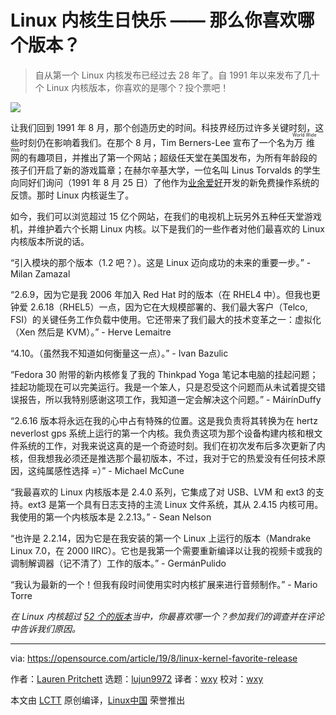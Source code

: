 [#]: collector: (lujun9972)
[#]: translator: (wxy)
[#]: reviewer: (wxy)
[#]: publisher: (wxy)
[#]: url: (https://linux.cn/article-11271-1.html)
[#]: subject: (Happy birthday to the Linux kernel: What's your favorite release?)
[#]: via: (https://opensource.com/article/19/8/linux-kernel-favorite-release)
[#]: author: (Lauren Pritchett https://opensource.com/users/lauren-pritchett)

Linux 内核生日快乐 —— 那么你喜欢哪个版本？
======

> 自从第一个 Linux 内核发布已经过去 28 年了。自 1991 年以来发布了几十个 Linux 内核版本，你喜欢的是哪个？投个票吧！

![][1]

让我们回到 1991 年 8 月，那个创造历史的时间。科技界经历过许多关键时刻，这些时刻仍在影响着我们。在那个 8 月，Tim Berners-Lee 宣布了一个名为<ruby>万维网<rt>World Wide Web</rt></ruby>的有趣项目，并推出了第一个网站；超级任天堂在美国发布，为所有年龄段的孩子们开启了新的游戏篇章；在赫尔辛基大学，一位名叫 Linus Torvalds 的学生向同好们询问（1991 年 8 月 25 日）了他作为[业余爱好][3]开发的新免费操作系统的反馈。那时 Linux 内核诞生了。

如今，我们可以浏览超过 15 亿个网站，在我们的电视机上玩另外五种任天堂游戏机，并维护着六个长期 Linux 内核。以下是我们的一些作者对他们最喜欢的 Linux 内核版本所说的话。

“引入模块的那个版本（1.2 吧？）。这是 Linux 迈向成功的未来的重要一步。” - Milan Zamazal

“2.6.9，因为它是我 2006 年加入 Red Hat 时的版本（在 RHEL4 中）。但我也更钟爱 2.6.18（RHEL5）一点，因为它在大规模部署的、我们最大客户（Telco, FSI）的关键任务工作负载中使用。它还带来了我们最大的技术变革之一：虚拟化（Xen 然后是 KVM）。” - Herve Lemaitre

“4.10。（虽然我不知道如何衡量这一点）。” - Ivan Bazulic

“Fedora 30 附带的新内核修复了我的 Thinkpad Yoga 笔记本电脑的挂起问题；挂起功能现在可以完美运行。我是一个笨人，只是忍受这个问题而从未试着提交错误报告，所以我特别感谢这项工作，我知道一定会解决这个问题。” - MáirínDuffy

“2.6.16 版本将永远在我的心中占有特殊的位置。这是我负责将其转换为在 hertz neverlost gps 系统上运行的第一个内核。我负责这项为那个设备构建内核和根文件系统的工作，对我来说这真的是一个奇迹时刻。我们在初次发布后多次更新了内核，但我想我必须还是推选那个最初版本，不过，我对于它的热爱没有任何技术原因，这纯属感性选择 =）” - Michael McCune

“我最喜欢的 Linux 内核版本是 2.4.0 系列，它集成了对 USB、LVM 和 ext3 的支持。ext3 是第一个具有日志支持的主流 Linux 文件系统，其从 2.4.15 内核可用。我使用的第一个内核版本是 2.2.13。” - Sean Nelson

“也许是 2.2.14，因为它是在我安装的第一个 Linux 上运行的版本（Mandrake Linux 7.0，在 2000  IIRC）。它也是我第一个需要重新编译以让我的视频卡或我的调制解调器（记不清了）工作的版本。” - GermánPulido

“我认为最新的一个！但我有段时间使用实时内核扩展来进行音频制作。” - Mario Torre

*在 Linux 内核超过 [52 个的版本][2]当中，你最喜欢哪一个？参加我们的调查并在评论中告诉我们原因。*

--------------------------------------------------------------------------------

via: https://opensource.com/article/19/8/linux-kernel-favorite-release

作者：[Lauren Pritchett][a]
选题：[lujun9972][b]
译者：[wxy](https://github.com/wxy)
校对：[wxy](https://github.com/wxy)

本文由 [LCTT](https://github.com/LCTT/TranslateProject) 原创编译，[Linux中国](https://linux.cn/) 荣誉推出

[a]: https://opensource.com/users/lauren-pritchetthttps://opensource.com/users/sethhttps://opensource.com/users/luis-ibanezhttps://opensource.com/users/mhayden
[b]: https://github.com/lujun9972
[1]: https://opensource.com/sites/default/files/styles/image-full-size/public/lead-images/linux_anniversary_celebreate_tux.jpg?itok=JOE-yXus
[2]: http://phb-crystal-ball.org/
[3]: http://lkml.iu.edu/hypermail/linux/kernel/1908.3/00457.html
